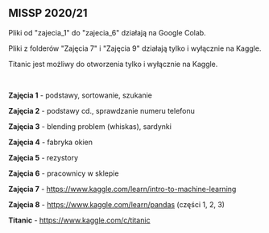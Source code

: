 ## MISSP 2020/21

Pliki od "zajecia_1" do "zajecia_6" działają na Google Colab.

Pliki z folderów "Zajęcia 7" i "Zajęcia 9" działają tylko i wyłącznie na Kaggle.

Titanic jest możliwy do otworzenia tylko i wyłącznie na Kaggle.

<br/>


**Zajęcia 1** - podstawy, sortowanie, szukanie

**Zajęcia 2** - podstawy cd., sprawdzanie numeru telefonu

**Zajęcia 3** - blending problem (whiskas), sardynki

**Zajęcia 4** - fabryka okien

**Zajęcia 5** - rezystory

**Zajęcia 6** - pracownicy w sklepie

**Zajęcia 7** - https://www.kaggle.com/learn/intro-to-machine-learning 

**Zajęcia 8** - https://www.kaggle.com/learn/pandas (części 1, 2, 3)

**Titanic** -  https://www.kaggle.com/c/titanic
